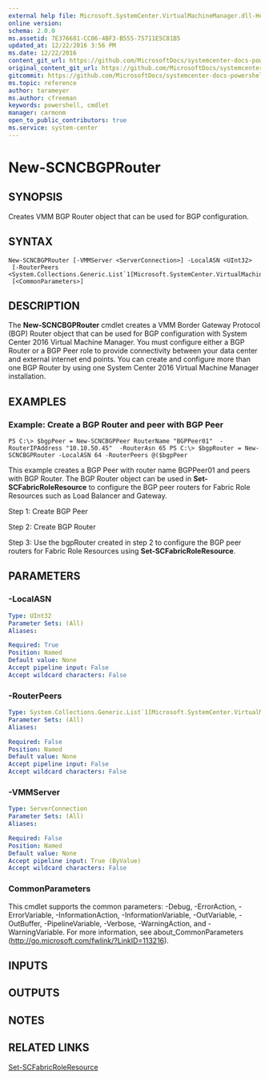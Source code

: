 ```yaml
---
external help file: Microsoft.SystemCenter.VirtualMachineManager.dll-Help.xml
online version: 
schema: 2.0.0
ms.assetid: 7E376681-CC06-4BF3-B555-75711E5C81B5
updated_at: 12/22/2016 3:56 PM
ms.date: 12/22/2016
content_git_url: https://github.com/MicrosoftDocs/systemcenter-docs-powershell/blob/master/systemcenter-cmdlets/SystemCenter2016/VirtualMachineManager/vlatest/New-SCNCBGPRouter.md
original_content_git_url: https://github.com/MicrosoftDocs/systemcenter-docs-powershell/blob/master/systemcenter-cmdlets/SystemCenter2016/VirtualMachineManager/vlatest/New-SCNCBGPRouter.md
gitcommit: https://github.com/MicrosoftDocs/systemcenter-docs-powershell/blob/96e5647587661652225fbdd2c797cd4d59d542bc/systemcenter-cmdlets/SystemCenter2016/VirtualMachineManager/vlatest/New-SCNCBGPRouter.md
ms.topic: reference
author: tarameyer
ms.author: cfreeman
keywords: powershell, cmdlet
manager: carmonm
open_to_public_contributors: true
ms.service: system-center
---
```


# New-SCNCBGPRouter

## SYNOPSIS
Creates VMM BGP Router object that can be used for BGP configuration.

## SYNTAX

```
New-SCNCBGPRouter [-VMMServer <ServerConnection>] -LocalASN <UInt32>
 [-RouterPeers <System.Collections.Generic.List`1[Microsoft.SystemCenter.VirtualMachineManager.NCBGPPeer]>]
 [<CommonParameters>]
```

## DESCRIPTION
The **New-SCNCBGPRouter** cmdlet creates a VMM Border Gateway Protocol (BGP) Router object that can be used for BGP configuration with System Center 2016 Virtual Machine Manager.
You must configure either a BGP Router or a BGP Peer role to provide connectivity between your data center and external internet end points.
You can create and configure more than one BGP Router by using one System Center 2016 Virtual Machine Manager installation.

## EXAMPLES

### Example: Create a BGP Router and peer with BGP Peer
```
PS C:\> $bgpPeer = New-SCNCBGPPeer RouterName "BGPPeer01"  -RouterIPAddress "10.10.50.45"  -RouterAsn 65 PS C:\> $bgpRouter = New-SCNCBGPRouter -LocalASN 64 -RouterPeers @($bgpPeer
```

This example creates a BGP Peer with router name BGPPeer01 and peers with BGP Router.
The BGP Router object can be used in **Set-SCFabricRoleResource** to configure the BGP peer routers for Fabric Role Resources such as Load Balancer and Gateway.

Step 1: Create BGP Peer

Step 2: Create BGP Router

Step 3: Use the bgpRouter created in step 2 to configure the BGP peer routers for Fabric Role Resources using **Set-SCFabricRoleResource**.

## PARAMETERS

### -LocalASN
```yaml
Type: UInt32
Parameter Sets: (All)
Aliases: 

Required: True
Position: Named
Default value: None
Accept pipeline input: False
Accept wildcard characters: False
```

### -RouterPeers
```yaml
Type: System.Collections.Generic.List`1[Microsoft.SystemCenter.VirtualMachineManager.NCBGPPeer]
Parameter Sets: (All)
Aliases: 

Required: False
Position: Named
Default value: None
Accept pipeline input: False
Accept wildcard characters: False
```

### -VMMServer
```yaml
Type: ServerConnection
Parameter Sets: (All)
Aliases: 

Required: False
Position: Named
Default value: None
Accept pipeline input: True (ByValue)
Accept wildcard characters: False
```

### CommonParameters
This cmdlet supports the common parameters: -Debug, -ErrorAction, -ErrorVariable, -InformationAction, -InformationVariable, -OutVariable, -OutBuffer, -PipelineVariable, -Verbose, -WarningAction, and -WarningVariable. For more information, see about_CommonParameters (http://go.microsoft.com/fwlink/?LinkID=113216).

## INPUTS

## OUTPUTS

## NOTES

## RELATED LINKS

[Set-SCFabricRoleResource](xref:SystemCenter2016/VirtualMachineManager/vlatest/Set-SCFabricRoleResource.md)

